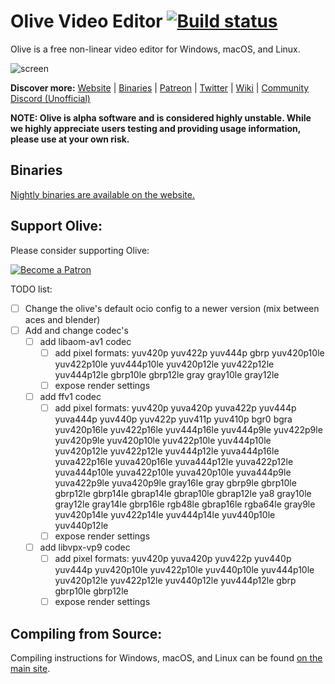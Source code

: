 # Olive Video Editor [![Build status](https://github.com/olive-editor/olive/workflows/CI/badge.svg?branch=master)](https://github.com/olive-editor/olive/actions?query=branch%3Amaster)

Olive is a free non-linear video editor for Windows, macOS, and Linux.

![screen](https://olivevideoeditor.org/img/020-2.png)

**Discover more:** [Website](https://www.olivevideoeditor.org/) | [Binaries](https://olivevideoeditor.org/download.php) | [Patreon](https://www.patreon.com/olivevideoeditor) | [Twitter](https://twitter.com/oliveteam) | [Wiki](https://github.com/olive-editor/olive/wiki/Overview-Guide) | [Community Discord (Unofficial)](https://discord.gg/4Ae9KZn)

**NOTE: Olive is alpha software and is considered highly unstable. While we highly appreciate users testing and providing usage information, please use at your own risk.**

## Binaries

[Nightly binaries are available on the website.](https://olivevideoeditor.org/download.php)

## Support Olive:

Please consider supporting Olive:

[![Become a Patron](https://olivevideoeditor.org/img/become_a_patron_button.png)](https://www.patreon.com/olivevideoeditor)

TODO list:
- [ ] Change the olive's default ocio config to a newer version (mix between aces and blender) 
- [ ] Add and change codec's  
  - [ ] add libaom-av1 codec
    - [ ] add pixel formats: yuv420p yuv422p yuv444p gbrp yuv420p10le yuv422p10le yuv444p10le yuv420p12le yuv422p12le yuv444p12le gbrp10le gbrp12le gray gray10le gray12le
    - [ ] expose render settings
  - [ ] add ffv1 codec  
    - [ ] add pixel formats: yuv420p yuva420p yuva422p yuv444p yuva444p yuv440p yuv422p yuv411p yuv410p bgr0 bgra yuv420p16le yuv422p16le yuv444p16le yuv444p9le yuv422p9le yuv420p9le yuv420p10le yuv422p10le yuv444p10le yuv420p12le yuv422p12le yuv444p12le yuva444p16le yuva422p16le yuva420p16le yuva444p12le yuva422p12le yuva444p10le yuva422p10le yuva420p10le yuva444p9le yuva422p9le yuva420p9le gray16le gray gbrp9le gbrp10le gbrp12le gbrp14le gbrap14le gbrap10le gbrap12le ya8 gray10le gray12le gray14le gbrp16le rgb48le gbrap16le rgba64le gray9le yuv420p14le yuv422p14le yuv444p14le yuv440p10le yuv440p12le
    - [ ] expose render settings
  - [ ] add libvpx-vp9 codec
    - [ ] add pixel formats: yuv420p yuva420p yuv422p yuv440p yuv444p yuv420p10le yuv422p10le yuv440p10le yuv444p10le yuv420p12le yuv422p12le yuv440p12le yuv444p12le gbrp gbrp10le gbrp12le
    - [ ] expose render settings

## Compiling from Source:

Compiling instructions for Windows, macOS, and Linux can be found [on the main site](https://olivevideoeditor.org/compile).
